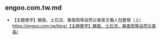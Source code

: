 ## engoo.com.tw.md
- 【主題單字】颶風、土石流、暴風雨等自然災害英文懶人包整理（上）
  <br>https://engoo.com.tw/blog/【主題單字】颶風、土石流、暴風雨等自然災害英/
